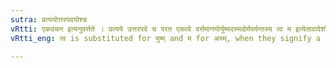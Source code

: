 ```yaml
---
sutra: प्रत्ययोत्तरपदयोश्च
vRtti: एकवचन इत्यनुवर्त्तते । प्रत्यये उत्तरपदे च परत एकत्वे वर्त्तमानयोर्युष्मदस्मदोर्मपर्यन्तस्य त्व म इत्येतावादेशौ भवतः ॥
vRtti_eng: त्व is substituted for युष्म् and म for अस्म्, when they signify a single individual, even when an affix follows, or a word is in composition.

---
```

